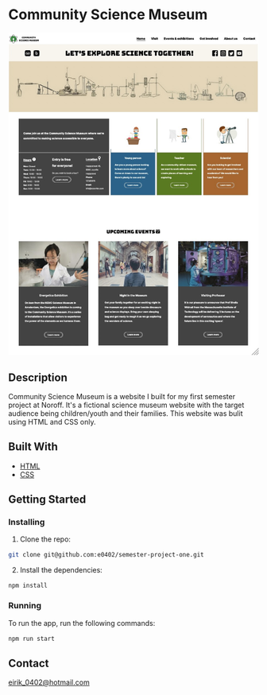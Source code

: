 # Community Science Museum

![image](/images/readme-image.jpeg)

## Description

Community Science Museum is a website I built for my first semester project at Noroff. It's a fictional science museum website with the target audience being children/youth and their families. This website was bulit using HTML and CSS only.

## Built With


- [HTML](https://html.spec.whatwg.org/)
- [CSS](https://www.w3.org/TR/CSS/#css)


## Getting Started

### Installing

1. Clone the repo:

```bash
git clone git@github.com:e0402/semester-project-one.git
```

2. Install the dependencies:

```
npm install
```

### Running

To run the app, run the following commands:

```bash
npm run start
```

## Contact

eirik_0402@hotmail.com
